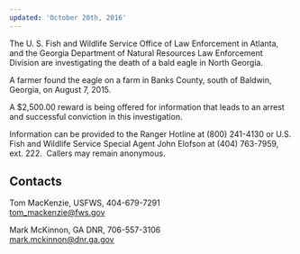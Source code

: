 ```yaml
---
updated: 'October 20th, 2016'
---
```


The U. S. Fish and Wildlife Service Office of Law Enforcement in Atlanta, and the Georgia Department of Natural Resources Law Enforcement Division are investigating the death of a bald eagle in North Georgia.

A farmer found the eagle on a farm in Banks County, south of Baldwin, Georgia, on August 7, 2015.

A $2,500.00 reward is being offered for information that leads to an arrest and successful conviction in this investigation.

Information can be provided to the Ranger Hotline at (800) 241-4130 or U.S. Fish and Wildlife Service Special Agent John Elofson at (404) 763-7959, ext. 222.  Callers may remain anonymous.

## Contacts

Tom MacKenzie, USFWS, 404-679-7291  
tom_mackenzie@fws.gov

Mark McKinnon, GA DNR, 706-557-3106   
mark.mckinnon@dnr.ga.gov
